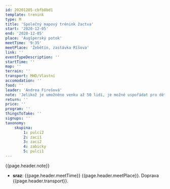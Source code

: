 ```yaml
---
id: 20201205-cbfb8bd1
template: trenink
type: M
title: 'Společný mapový trénink žactva'
start: '2020-12-05'
end: '2020-12-05'
place: 'Augšperský potok'
meetTime: '9:35'
meetPlace: 'Žebětín, zastávka Ríšova'
link: ''
eventTypeDescription: ''
startTime: ''
map: ''
terrain: ''
transport: MHD/Vlastní
accomodation: ''
food: ''
leader: 'Andrea Firešová'
note: 'Jelikož je umožněno venku až 50 lidí, je možné uspořádat pro děti mapový trénink.'
return: ''
price: ''
program: ''
thingsToTake: ''
signups: ''
taxonomy:
    skupina:
        1: pulci2
        2: zaci1
        3: zaci2
        4: zabicky
        5: pulci1
---
```


{{page.header.note}}
* **sraz**: {{page.header.meetTime}} {{page.header.meetPlace}}. Doprava {{page.header.transport}}.
